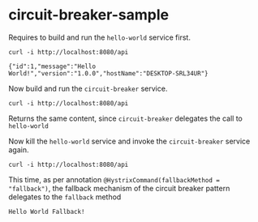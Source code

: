 # circuit-breaker-sample
Requires to build and run the `hello-world` service first.

`curl -i http://localhost:8080/api`

`{"id":1,"message":"Hello World!","version":"1.0.0","hostName":"DESKTOP-SRL34UR"}`

Now build and run the `circuit-breaker` service.

`curl -i http://localhost:8080/api`

Returns the same content, since `circuit-breaker` delegates the call to `hello-world`

Now kill the `hello-world` service and invoke the `circuit-breaker` service again.

`curl -i http://localhost:8080/api`

This time, as per annotation `@HystrixCommand(fallbackMethod = "fallback")`, the fallback mechanism of the circuit breaker pattern delegates to the `fallback` method  

`Hello World Fallback!`

